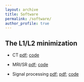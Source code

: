 ```yaml
---
layout: archive
title: Software
permalink: /software/
author_profile: true
---
```

## The L1/L2 minimization
- CT [pdf](https://epubs.siam.org/doi/10.1137/20M1341490); [code](https://www.dropbox.com/scl/fo/vsutzr9jj4gfyxfmmdrzv/h?rlkey=hru9719g4d41y0r2g8dtueepw&dl=0)
  
- MRI/SR [pdf](https://iopscience.iop.org/article/10.1088/1361-6420/ac64fb); [code](https://www.dropbox.com/scl/fo/swjgsxuvz8mwaaj7wc2n4/h?rlkey=26gkosihxhc7uhkce8jc5gi7i&dl=0)
- Signal processing [pdf](https://ieeexplore.ieee.org/abstract/document/9057443/); [pdf](https://epubs.siam.org/doi/abs/10.1137/18M123147X); [code](https://www.dropbox.com/scl/fo/sg40v384nkexstnux15m7/h?rlkey=l851lk51nbz08gn3lz2yiho6j&dl=0)



